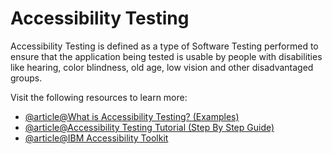 # Accessibility Testing

Accessibility Testing is defined as a type of Software Testing performed to ensure that the application being tested is usable by people with disabilities like hearing, color blindness, old age, low vision and other disadvantaged groups.

Visit the following resources to learn more:

- [@article@What is Accessibility Testing? (Examples)](https://www.guru99.com/accessibility-testing.html)
- [@article@Accessibility Testing Tutorial (Step By Step Guide)](https://www.softwaretestinghelp.com/what-is-web-accessibility-testing/)
- [@article@IBM Accessibility Toolkit](https://www.ibm.com/able/)
